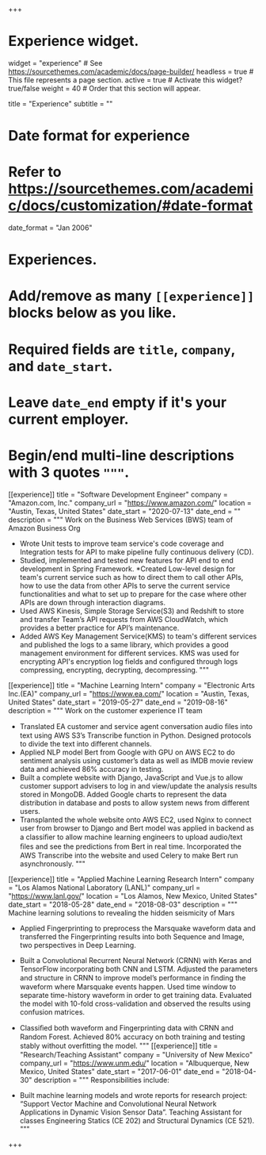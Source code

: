 +++
# Experience widget.
widget = "experience"  # See https://sourcethemes.com/academic/docs/page-builder/
headless = true  # This file represents a page section.
active = true  # Activate this widget? true/false
weight = 40  # Order that this section will appear.

title = "Experience"
subtitle = ""

# Date format for experience
#   Refer to https://sourcethemes.com/academic/docs/customization/#date-format
date_format = "Jan 2006"

# Experiences.
#   Add/remove as many `[[experience]]` blocks below as you like.
#   Required fields are `title`, `company`, and `date_start`.
#   Leave `date_end` empty if it's your current employer.
#   Begin/end multi-line descriptions with 3 quotes `"""`.
[[experience]]
  title = "Software Development Engineer"
  company = "Amazon.com, Inc."
  company_url = "https://www.amazon.com/"
  location = "Austin, Texas, United States"
  date_start = "2020-07-13"
  date_end = ""
  description = """
  Work on the Business Web Services (BWS) team of Amazon Business Org
  
  * Wrote Unit tests to improve team service's code coverage and Integration tests for API to make pipeline fully continuous delivery (CD).
  * Studied, implemented and tested new features for API end to end development in Spring Framework.
  *Created Low-level design for team's current service such as how to direct them to call other APIs, how to use the data from other APIs to serve the current service functionalities and what to set up to prepare for the case where other APIs are down through interaction diagrams.
  * Used AWS Kinesis, Simple Storage Service(S3) and Redshift to store and transfer Team’s API requests from AWS CloudWatch, which provides a better practice for API’s maintenance.
  * Added AWS Key Management Service(KMS) to team's different services and published the logs to a same library, which provides a good management environment for different services. KMS was used for encrypting API's encryption log fields and configured through logs compressing, encrypting, decrypting, decompressing.
  """


[[experience]]
  title = "Machine Learning Intern"
  company = "Electronic Arts Inc.(EA)"
  company_url = "https://www.ea.com/"
  location = "Austin, Texas, United States"
  date_start = "2019-05-27"
  date_end = "2019-08-16"
  description = """
  Work on the customer experience IT team
  
  * Translated EA customer and service agent conversation audio ﬁles into text using AWS S3’s Transcribe function in Python. Designed protocols to divide the text into different channels.
  * Applied NLP model Bert from Google with GPU on AWS EC2 to do sentiment analysis using customer’s data as well as IMDB movie review data and achieved 86% accuracy in testing.
  * Built a complete website with Django, JavaScript and Vue.js to allow customer support advisers to log in and view/update the analysis results stored in MongoDB. Added Google charts to represent the data distribution in database and posts to allow system news from different users.
  * Transplanted the whole website onto AWS EC2, used Nginx to connect user from browser to Django and Bert model was applied in backend as a classiﬁer to allow machine learning engineers to upload audio/text ﬁles and see the predictions from Bert in real time. Incorporated the AWS Transcribe into the website and used Celery to make Bert run asynchronously.
  """

[[experience]]
  title = "Applied Machine Learning Research Intern"
  company = "Los Alamos National Laboratory (LANL)"
  company_url = "https://www.lanl.gov/"
  location = "Los Alamos, New Mexico, United States"
  date_start = "2018-05-28"
  date_end = "2018-08-03"
  description = """
  Machine learning solutions to revealing the hidden seismicity of Mars
  
  * Applied Fingerprinting to preprocess the Marsquake waveform data and transferred the Fingerprinting results into both Sequence and Image, two perspectives in Deep Learning.
  * Built a Convolutional Recurrent Neural Network (CRNN) with Keras and TensorFlow incorporating both CNN and LSTM. Adjusted the parameters and structure in CRNN to improve model’s performance in ﬁnding the waveform where Marsquake events happen. Used time window to separate time-history waveform in order to get training data. Evaluated the model with 10-fold cross-validation and observed the results using confusion matrices.
  * Classiﬁed both waveform and Fingerprinting data with CRNN and Random Forest. Achieved 80% accuracy on both training and testing stably without overﬁtting the model.
  """
[[experience]]
  title = "Research/Teaching Assistant"
  company = "University of New Mexico"
  company_url = "https://www.unm.edu/"
  location = "Albuquerque, New Mexico, United States"
  date_start = "2017-06-01"
  date_end = "2018-04-30"
  description = """
  Responsibilities include:
  
  * Built machine learning models and wrote reports for research project: “Support Vector Machine and Convolutional Neural Network Applications in Dynamic Vision Sensor Data”. Teaching Assistant for classes Engineering Statics (CE 202) and Structural Dynamics (CE 521).
  """

+++

